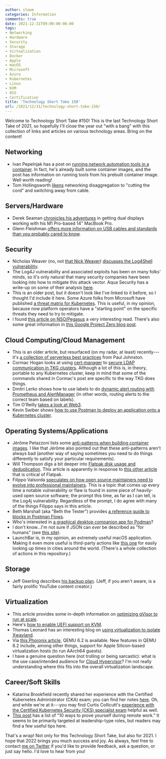 ```yaml
---
author: slowe
categories: Information
comments: true
date: 2021-12-31T09:00:00-06:00
tags:
- Networking
- Hardware
- Security
- Storage
- Virtualization
- Docker
- Apple
- macOS
- Microsoft
- Azure
- Kubernetes
- Linux
- KVM
- OSS
- Certification
title: 'Technology Short Take 150'
url: /2021/12/31/technology-short-take-150/
---
```


Welcome to Technology Short Take #150! This is the last Technology Short Take of 2021, so hopefully I'll close the year out "with a bang" with this collection of links and articles on various technology areas. Bring on the content!<!--more-->

## Networking

* Ivan Pepelnjak has a post on [running network automation tools in a container][link-28]. In fact, he's already built some container images, and the post has information on running tools from his prebuilt container image. Well worth reading!
* Tom Hollingsworth [likens][link-29] networking disaggregation to "cutting the cord" and switching away from cable. 

## Servers/Hardware

* Derek Seaman [chronicles his adventures][link-2] in getting dual displays working with his M1 Pro-based 14" MacBook Pro.
* Glenn Fleishman [offers more information on USB cables and standards than you probably cared to know][link-33].

## Security

* Nicholas Weaver (no, not [that Nick Weaver][link-6]) [discusses the Log4Shell vulnerability][link-5].
* The Log4J vulnerability and associated exploits has been on many folks' minds, so it's only natural that many security companies have been looking into how to mitigate this attack vector. Aqua Security has a write-up on some of their analysis [here][link-20].
* This is an older post, but it doesn't look like I've linked to it before, so I thought I'd include it here. Some Azure folks from Microsoft have published [a threat matrix for Kubernetes][link-12]. This is useful, in my opinion, because now platform operators have a "starting point" on the specific threats they need to try to mitigate.
* I found [this article on NSO/Pegasus][link-31] a very interesting read. There's also some great information in [this Google Project Zero blog post][link-32].

## Cloud Computing/Cloud Management

* This is an older article, but resurfaced (on my radar, at least) recently---it's [a collection of serverless best practices][link-3] from Paul Johnston.
* Cormac Hogan looks at using [cert-manager][link-15] to [secure LDAP communication in TKG clusters][link-14]. Although a lot of this is, in theory, portable to any Kubernetes cluster, keep in mind that some of the commands shared in Cormac's post are specific to the way TKG does things.
* Dmitri Lerko shows how to use labels to do [dynamic alert routing with Prometheus and AlertManager][link-17] (in other words, routing alerts to the correct team based on labels).
* Tim O'Reilly [takes a look at Web3][link-25].
* Kevin Swiber shows [how to use Postman to deploy an application onto a Kubernetes cluster][link-27].

## Operating Systems/Applications

* Jérôme Petazzoni lists some [anti-patterns when building container images][link-4]. I like that Jérôme also pointed out that these anti-patterns aren't always bad (another way of saying sometimes you need to do things differently to satisfy your particular requirements).
* Will Thompson digs a bit deeper into [Flatpak disk usage and deduplication][link-7]. This article is apparently in response to [this other article][link-8] that is critical of Flatpak.
* Filippo Valsorda [speculates on how open source maintainers need to evolve into professional maintainers][link-11]. This is a topic that comes up every time a notable vulnerability or flaw is found in some piece of heavily-used open source software; the prompt this time, as far as I can tell, is the Log4j vulnerability. Regardless of the prompt, I do agree with many of the things Filippo says in this article.
* Beth Marshall (aka "Beth the Tester") provides [a reference guide to blocks in Postman Flows][link-13].
* Who's interested in [a graphical desktop companion app for Podman][link-21]?
* I don't know...I'm not sure if JSON can _ever_ be described as "for humans" (see [this site][link-23]).
* LaunchBar is, in my opinion, an extremely useful macOS application. Making it even more useful is third-party actions like [this one][link-26] for easily looking up times in cities around the world. (There's a whole collection of actions in this repository.)

## Storage

* Jeff Geerling describes [his backup plan][link-1]. (Jeff, if you aren't aware, is a fairly prolific YouTube content creator.)

## Virtualization

* This article provides some in-depth information on [optimizing gVisor to run at scale][link-9].
* Here's [how to enable UEFI support on KVM][link-16].
* Thomas Leonard has an interesting blog on [using virtualization to isolate Xwayland][link-18].
* Via [this Phoronix article][link-19], QEMU 6.2 is available. New features in QEMU 6.2 include, among other things, support for Apple Silicon-based virtualization hosts (to run AArch64 guests).
* I have a genuine question here (not trolling or being sarcastic): what is the use case/intended audience for [Cloud Hypervisor][link-24]? I'm not really understanding where this fits into the overall virtualization landscape.

## Career/Soft Skills

* Katarina Brookfield recently shared her experience with the Certified Kubernetes Administrator (CKA) exam; you can find her notes [here][link-10]. Oh, and while we're at it---you may find Curtis Collicutt's [experience with the Certified Kubernetes Security (CKS) specialist exam][link-30] helpful as well.
* [This post][link-22] has a list of "10 ways to prove yourself during remote work." It seems to be primarily targeted at leadership-type roles, but readers may find a few useful tips here.

That's a wrap! Not only for this Technology Short Take, but also for 2021. I hope that 2022 brings you much success and joy. As always, feel free to contact [me on Twitter][link-99] if you'd like to provide feedback, ask a question, or just say hello. I'd love to hear from you!

[link-1]: https://www.jeffgeerling.com/blog/2021/my-backup-plan
[link-2]: https://www.derekseaman.com/2021/11/my-journey-for-dual-displays-with-my-m1-pro-mac.html
[link-3]: https://pauldjohnston.medium.com/serverless-best-practices-b3c97d551535
[link-4]: http://jpetazzo.github.io/2021/11/30/docker-build-container-images-antipatterns/
[link-5]: https://www.lawfareblog.com/whats-deal-log4shell-security-nightmare
[link-6]: https://twitter.com/lynxbat
[link-7]: https://blogs.gnome.org/wjjt/2021/11/24/on-flatpak-disk-usage-and-deduplication/
[link-8]: https://ludocode.com/blog/flatpak-is-not-the-future
[link-9]: https://gvisor.dev/blog/2021/12/02/running-gvisor-in-production-at-scale-in-ant/
[link-10]: http://advecti.io/2021/my-cka-exam-experience-and-tips/
[link-11]: https://blog.filippo.io/professional-maintainers/
[link-12]: https://www.microsoft.com/security/blog/2020/04/02/attack-matrix-kubernetes/
[link-13]: https://beththetester.com/2021/11/27/postman-flows-a-block-reference-guide/
[link-14]: https://cormachogan.com/2021/11/24/securing-ldap-with-tls-certificates-in-tkg-v1-4/
[link-15]: https://cert-manager.io
[link-16]: https://www.howtoforge.com/enable-uefi-support-on-kvm-virtualization/
[link-17]: https://tech.loveholidays.com/dynamic-alert-routing-with-prometheus-and-alertmanager-f6a919edb5f8
[link-18]: https://roscidus.com/blog/blog/2021/10/30/xwayland/
[link-19]: https://www.phoronix.com/scan.php?page=news_item&px=QEMU-6.2-Released
[link-20]: https://blog.aquasec.com/real-world-log4j-attacks-analysis
[link-21]: https://iongion.github.io/podman-desktop-companion/
[link-22]: https://enterprisersproject.com/article/2021/10/remote-work-how-prove-yourself
[link-23]: https://json5.org/
[link-24]: https://www.cloudhypervisor.org/
[link-25]: https://www.oreilly.com/radar/why-its-too-early-to-get-excited-about-web3/
[link-26]: https://github.com/Ptujec/LaunchBar/tree/master/Timezones
[link-27]: https://hackernoon.com/how-to-automate-kubernetes-deployments-with-postman
[link-28]: https://blog.ipspace.net/2021/12/network-automation-container.html
[link-29]: https://networkingnerd.net/2021/12/10/is-disaggregation-going-to-be-cord-cutting-for-the-enterprise/
[link-30]: https://serverascode.com//2021/07/27/thoughts-on-the-cks-exam.html
[link-31]: https://arstechnica.com/information-technology/2021/12/the-secret-uganda-deal-that-has-brought-nso-to-the-brink-of-collapse/
[link-32]: https://googleprojectzero.blogspot.com/2021/12/a-deep-dive-into-nso-zero-click.html
[link-33]: https://tidbits.com/2021/12/03/usbefuddled-untangling-the-rats-nest-of-usb-c-standards-and-cables/
[link-99]: https://twitter.com/scott_lowe
